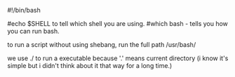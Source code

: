 #!/bin/bash

#echo $SHELL to tell which shell you are using.
#which bash - tells you how you can run bash.

to run a script without using shebang, run the full path /usr/bash/

we use ./ to run a executable because '.' means current directory (i know it's simple but i didn't think about it that way for a long time.)